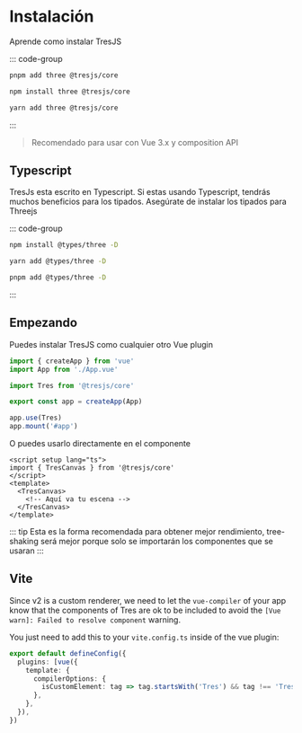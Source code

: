 # Instalación

Aprende como instalar TresJS

::: code-group

```bash [pnpm]
pnpm add three @tresjs/core
```

```bash [npm]
npm install three @tresjs/core
```

```bash [yarn]
yarn add three @tresjs/core
```

:::

> Recomendado para usar con Vue 3.x y composition API

## Typescript

TresJs esta escrito en Typescript. Si estas usando Typescript, tendrás muchos beneficios para los tipados. Asegúrate de instalar los tipados para Threejs

::: code-group

```bash [npm]
npm install @types/three -D
```

```bash [yarn]
yarn add @types/three -D
```

```bash [pnpm]
pnpm add @types/three -D
```

:::

## Empezando

Puedes instalar TresJS como cualquier otro Vue plugin

```ts
import { createApp } from 'vue'
import App from './App.vue'

import Tres from '@tresjs/core'

export const app = createApp(App)

app.use(Tres)
app.mount('#app')
```

O puedes usarlo directamente en el componente

```vue
<script setup lang="ts">
import { TresCanvas } from '@tresjs/core'
</script>
<template>
  <TresCanvas>
    <!-- Aquí va tu escena -->
  </TresCanvas>
</template>
```

::: tip
Esta es la forma recomendada para obtener mejor rendimiento, tree-shaking será mejor porque solo se importarán los componentes que se usaran
:::

## Vite

Since v2 is a custom renderer, we need to let the `vue-compiler` of your app know that the components of Tres are ok to be included to avoid the `[Vue warn]: Failed to resolve component` warning.

You just need to add this to your `vite.config.ts` inside of the vue plugin:

```ts
export default defineConfig({
  plugins: [vue({
    template: {
      compilerOptions: {
        isCustomElement: tag => tag.startsWith('Tres') && tag !== 'TresCanvas',
      },
    },
  }),
})
```
